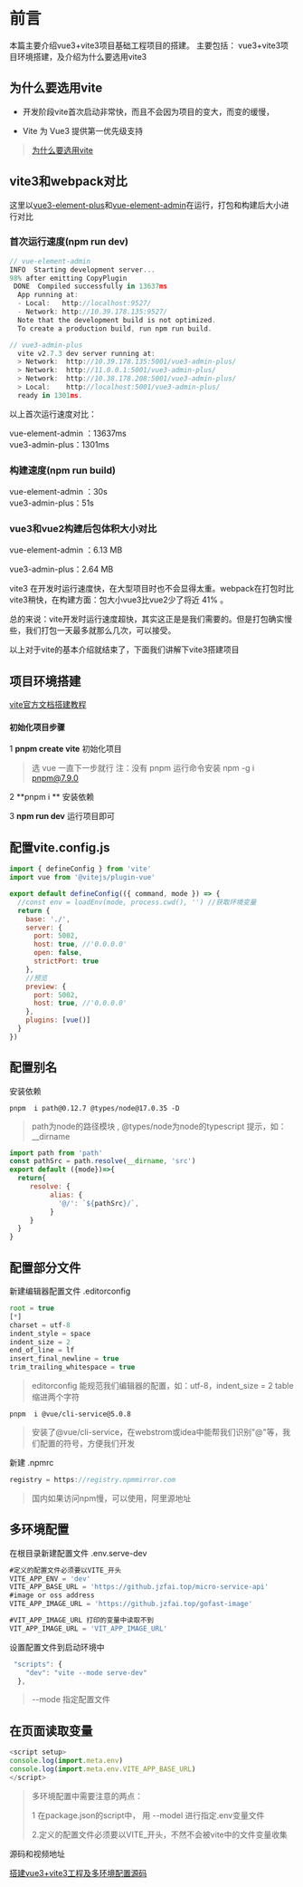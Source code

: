 # 前言

本篇主要介绍vue3+vite3项目基础工程项目的搭建。 主要包括： vue3+vite3项目环境搭建，及介绍为什么要选用vite3

## 为什么要选用vite  

- 开发阶段vite首次启动非常快，而且不会因为项目的变大，而变的缓慢，

- Vite 为 Vue3 提供第一优先级支持

>[为什么要选用vite](https://vitejs.cn/guide/why.html#slow-server-start)

## vite3和webpack对比

这里以[vue3-element-plus](https://github.com/jzfai/vue3-admin-plus.git)和[vue-element-admin]( https://github.com/PanJiaChen/vue-element-admin.git)在运行，打包和构建后大小进行对比

### 首次运行速度(npm run dev)

```javascript
// vue-element-admin 
INFO  Starting development server...
98% after emitting CopyPlugin
 DONE  Compiled successfully in 13637ms                                                  
  App running at:
  - Local:   http://localhost:9527/
  - Network: http://10.39.178.135:9527/
  Note that the development build is not optimized.
  To create a production build, run npm run build.

// vue3-admin-plus
  vite v2.7.3 dev server running at:
  > Network:  http://10.39.178.135:5001/vue3-admin-plus/
  > Network:  http://11.0.0.1:5001/vue3-admin-plus/
  > Network:  http://10.38.178.208:5001/vue3-admin-plus/
  > Local:    http://localhost:5001/vue3-admin-plus/
  ready in 1301ms.
```

以上首次运行速度对比：

vue-element-admin ：13637ms     
vue3-admin-plus：1301ms

### 构建速度(npm run build)

vue-element-admin ：30s     
vue3-admin-plus：51s 

### vue3和vue2构建后包体积大小对比

vue-element-admin ：6.13 MB

vue3-admin-plus：2.64 MB

vite3 在开发时运行速度快，在大型项目时也不会显得太重。webpack在打包时比vite3稍快，在构建方面：包大小vue3比vue2少了将近 41% 。

总的来说：vite开发时运行速度超快，其实这正是是我们需要的。但是打包确实慢些，我们打包一天最多就那么几次，可以接受。

以上对于vite的基本介绍就结束了，下面我们讲解下vite3搭建项目



## 项目环境搭建

 [vite官方文档搭建教程](https://cn.vitejs.dev)



#### 初始化项目步骤 

1    **pnpm create vite**   初始化项目 

>选 vue 一直下一步就行
>注：没有 pnpm 运行命令安装  npm -g i pnpm@7.9.0  

2    **pnpm i **  安装依赖

3    **npm run dev**  运行项目即可



## 配置vite.config.js

```javascript
import { defineConfig } from 'vite'
import vue from '@vitejs/plugin-vue'

export default defineConfig(({ command, mode }) => {
  //const env = loadEnv(mode, process.cwd(), '') //获取环境变量
  return {
    base: './',
    server: {
      port: 5002,
      host: true, //'0.0.0.0'
      open: false,
      strictPort: true
    },
    //预览
    preview: {
      port: 5002,
      host: true, //'0.0.0.0'
    },
    plugins: [vue()]
  }
})

```



## 配置别名

安装依赖

```
pnpm  i path@0.12.7 @types/node@17.0.35 -D 
```

>path为node的路径模块  ,  @types/node为node的typescript 提示，如：__dirname

```javascript
import path from 'path'
const pathSrc = path.resolve(__dirname, 'src')
export default ({mode})=>{
  return{
     resolve: {
          alias: {
            '@/': `${pathSrc}/`,
          }
     }
  }
}
```



## 配置部分文件 

新建编辑器配置文件     .editorconfig 

```javascript
root = true
[*]
charset = utf-8
indent_style = space
indent_size = 2
end_of_line = lf
insert_final_newline = true
trim_trailing_whitespace = true
```

>editorconfig 能规范我们编辑器的配置，如：utf-8，indent_size = 2  table缩进两个字符



```shell
pnpm  i @vue/cli-service@5.0.8
```

>安装了@vue/cli-service，在webstrom或idea中能帮我们识别"@"等，我们配置的符号，方便我们开发



新建 .npmrc

```javascript
registry = https://registry.npmmirror.com
```

>国内如果访问npm慢，可以使用，阿里源地址



## 多环境配置

在根目录新建配置文件  .env.serve-dev

```javascript
#定义的配置文件必须要以VITE_开头
VITE_APP_ENV = 'dev'
VITE_APP_BASE_URL = 'https://github.jzfai.top/micro-service-api'
#image or oss address
VITE_APP_IMAGE_URL = 'https://github.jzfai.top/gofast-image'

#VIT_APP_IMAGE_URL 打印的变量中读取不到
VIT_APP_IMAGE_URL = 'VIT_APP_IMAGE_URL'
```

设置配置文件到启动环境中

```javascript
 "scripts": {
    "dev": "vite --mode serve-dev"
  },
```

>--mode 指定配置文件



## 在页面读取变量

```javascript
<script setup>
console.log(import.meta.env)
console.log(import.meta.env.VITE_APP_BASE_URL)
</script>
```

>多环境配置中需要注意的两点：
>
>1 在package.json的script中， 用 --model 进行指定.env变量文件
>
>2.定义的配置文件必须要以VITE_开头，不然不会被vite中的文件变量收集



源码和视频地址

[搭建vue3+vite3工程及多环境配置源码](https://gitee.com/jzfai/vue3-admin-learn-code/tree/%E6%90%AD%E5%BB%BAvue3%2Bvite3%E5%B7%A5%E7%A8%8B%E5%8F%8A%E5%A4%9A%E7%8E%AF%E5%A2%83%E9%85%8D%E7%BD%AE/)